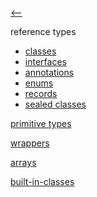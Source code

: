 [⟵](../README.md)

reference types
- [classes](./txt/reference%20types/README.md)
- [interfaces](./txt/reference%20types/README.md)
- [annotations]()
- [enums]()
- [records]()
- [sealed classes]()

[primitive types]()

[wrappers]()

[arrays]()

[built-in-classes](./txt/built-in-classes/README.md)


